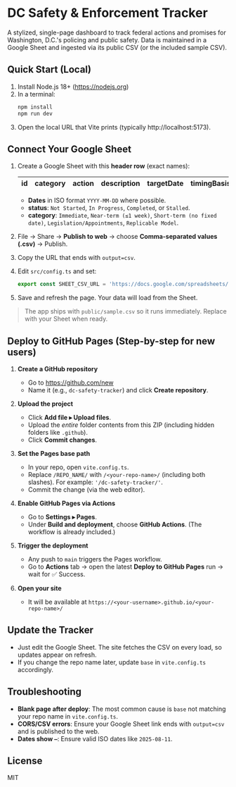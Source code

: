 # DC Safety & Enforcement Tracker

A stylized, single-page dashboard to track federal actions and promises for Washington, D.C.'s policing and public safety. Data is maintained in a Google Sheet and ingested via its public CSV (or the included sample CSV).

## Quick Start (Local)

1. Install Node.js 18+ (https://nodejs.org)
2. In a terminal:
   ```bash
   npm install
   npm run dev
   ```
3. Open the local URL that Vite prints (typically http://localhost:5173).

## Connect Your Google Sheet

1. Create a Google Sheet with this **header row** (exact names):

   | id | category | action | description | targetDate | timingBasis | status | lastUpdated | dependencies | windowEnd | source | notes |
   |---|---|---|---|---|---|---|---|---|---|---|---|

   - **Dates** in ISO format `YYYY-MM-DD` where possible.
   - **status**: `Not Started`, `In Progress`, `Completed`, or `Stalled`.
   - **category**: `Immediate`, `Near-term (≤1 week)`, `Short-term (no fixed date)`, `Legislation/Appointments`, `Replicable Model`.

2. File → Share → **Publish to web** → choose **Comma-separated values (.csv)** → Publish.
3. Copy the URL that ends with `output=csv`.
4. Edit `src/config.ts` and set:
   ```ts
   export const SHEET_CSV_URL = 'https://docs.google.com/spreadsheets/d/e/.../pub?gid=0&single=true&output=csv'
   ```
5. Save and refresh the page. Your data will load from the Sheet.

> The app ships with `public/sample.csv` so it runs immediately. Replace with your Sheet when ready.

## Deploy to GitHub Pages (Step-by-step for new users)

1. **Create a GitHub repository**
   - Go to https://github.com/new
   - Name it (e.g., `dc-safety-tracker`) and click **Create repository**.

2. **Upload the project**
   - Click **Add file ▸ Upload files**.
   - Upload the *entire* folder contents from this ZIP (including hidden folders like `.github`).
   - Click **Commit changes**.

3. **Set the Pages base path**
   - In your repo, open `vite.config.ts`.
   - Replace `/REPO_NAME/` with `/<your-repo-name>/` (including both slashes). For example: `'/dc-safety-tracker/'`.
   - Commit the change (via the web editor).

4. **Enable GitHub Pages via Actions**
   - Go to **Settings ▸ Pages**.
   - Under **Build and deployment**, choose **GitHub Actions**. (The workflow is already included.)

5. **Trigger the deployment**
   - Any push to `main` triggers the Pages workflow.
   - Go to **Actions** tab → open the latest **Deploy to GitHub Pages** run → wait for ✅ Success.

6. **Open your site**
   - It will be available at `https://<your-username>.github.io/<your-repo-name>/`

## Update the Tracker

- Just edit the Google Sheet. The site fetches the CSV on every load, so updates appear on refresh.
- If you change the repo name later, update `base` in `vite.config.ts` accordingly.

## Troubleshooting

- **Blank page after deploy**: The most common cause is `base` not matching your repo name in `vite.config.ts`.
- **CORS/CSV errors**: Ensure your Google Sheet link ends with `output=csv` and is published to the web.
- **Dates show `—`**: Ensure valid ISO dates like `2025-08-11`.

## License

MIT
